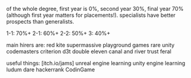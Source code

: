 of the whole degree, first year is 0%, second year 30%, final year 70% (although first year matters for placements!).
specialists have better prospects than generalists.

1-1: 70%+
2-1: 60%+
2-2: 50%+
3: 40%+

main hirers are:
red kite
supermassive
playground games
rare
unity
codemasters
criterion
d3t
double eleven
canal and river trust
feral

useful things:
[itch.io/jams]
unreal engine learning
unity engine learning
ludum dare
hackerrank
CodinGame
